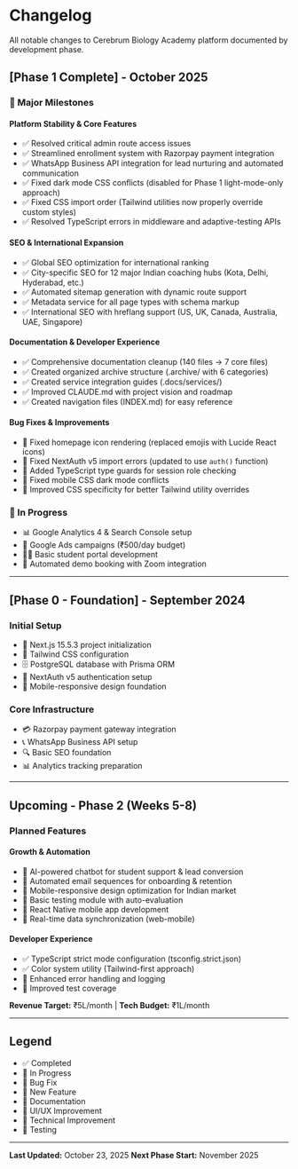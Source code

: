 # Changelog

All notable changes to Cerebrum Biology Academy platform documented by development phase.

## [Phase 1 Complete] - October 2025

### 🎉 Major Milestones

#### Platform Stability & Core Features

- ✅ Resolved critical admin route access issues
- ✅ Streamlined enrollment system with Razorpay payment integration
- ✅ WhatsApp Business API integration for lead nurturing and automated communication
- ✅ Fixed dark mode CSS conflicts (disabled for Phase 1 light-mode-only approach)
- ✅ Fixed CSS import order (Tailwind utilities now properly override custom styles)
- ✅ Resolved TypeScript errors in middleware and adaptive-testing APIs

#### SEO & International Expansion

- ✅ Global SEO optimization for international ranking
- ✅ City-specific SEO for 12 major Indian coaching hubs (Kota, Delhi, Hyderabad, etc.)
- ✅ Automated sitemap generation with dynamic route support
- ✅ Metadata service for all page types with schema markup
- ✅ International SEO with hreflang support (US, UK, Canada, Australia, UAE, Singapore)

#### Documentation & Developer Experience

- ✅ Comprehensive documentation cleanup (140 files → 7 core files)
- ✅ Created organized archive structure (.archive/ with 6 categories)
- ✅ Created service integration guides (.docs/services/)
- ✅ Improved CLAUDE.md with project vision and roadmap
- ✅ Created navigation files (INDEX.md) for easy reference

#### Bug Fixes & Improvements

- 🐛 Fixed homepage icon rendering (replaced emojis with Lucide React icons)
- 🐛 Fixed NextAuth v5 import errors (updated to use `auth()` function)
- 🐛 Added TypeScript type guards for session role checking
- 🐛 Fixed mobile CSS dark mode conflicts
- 🐛 Improved CSS specificity for better Tailwind utility overrides

### 🔄 In Progress

- 📊 Google Analytics 4 & Search Console setup
- 🎯 Google Ads campaigns (₹500/day budget)
- 👨‍🎓 Basic student portal development
- 📅 Automated demo booking with Zoom integration

---

## [Phase 0 - Foundation] - September 2024

### Initial Setup

- 🚀 Next.js 15.5.3 project initialization
- 🎨 Tailwind CSS configuration
- 🗄️ PostgreSQL database with Prisma ORM
- 🔐 NextAuth v5 authentication setup
- 📱 Mobile-responsive design foundation

### Core Infrastructure

- 💳 Razorpay payment gateway integration
- 📞 WhatsApp Business API setup
- 🔍 Basic SEO foundation
- 📊 Analytics tracking preparation

---

## Upcoming - Phase 2 (Weeks 5-8)

### Planned Features

#### Growth & Automation

- 🤖 AI-powered chatbot for student support & lead conversion
- 📧 Automated email sequences for onboarding & retention
- 🎨 Mobile-responsive design optimization for Indian market
- 📝 Basic testing module with auto-evaluation
- 📱 React Native mobile app development
- 🔄 Real-time data synchronization (web-mobile)

#### Developer Experience

- ✅ TypeScript strict mode configuration (tsconfig.strict.json)
- ✅ Color system utility (Tailwind-first approach)
- 🔧 Enhanced error handling and logging
- 🧪 Improved test coverage

**Revenue Target:** ₹5L/month | **Tech Budget:** ₹1L/month

---

## Legend

- ✅ Completed
- 🔄 In Progress
- 🐛 Bug Fix
- 🚀 New Feature
- 📝 Documentation
- 🎨 UI/UX Improvement
- 🔧 Technical Improvement
- 🧪 Testing

---

**Last Updated:** October 23, 2025
**Next Phase Start:** November 2025
